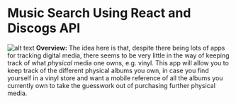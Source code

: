 # Music Search Using React and Discogs API
![alt text](https://upload.wikimedia.org/wikipedia/commons/a/a7/React-icon.svg)
**Overview:** The idea here is that, despite there being lots of apps for tracking digital media, there seems to be very little in the way of keeping track of what *physical* media one owns, e.g. vinyl. This app will allow you to keep track of the different physical albums you own, in case you find yourself in a vinyl store and want a mobile reference of all the albums you currently own to take the guesswork out of purchasing further physical media. 